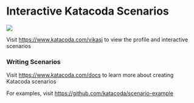 # Interactive Katacoda Scenarios

[![](http://shields.katacoda.com/katacoda/vikasj/count.svg)](https://www.katacoda.com/vikasj "Get your profile on Katacoda.com")

Visit https://www.katacoda.com/vikasj to view the profile and interactive scenarios

### Writing Scenarios
Visit https://www.katacoda.com/docs to learn more about creating Katacoda scenarios

For examples, visit https://github.com/katacoda/scenario-example

